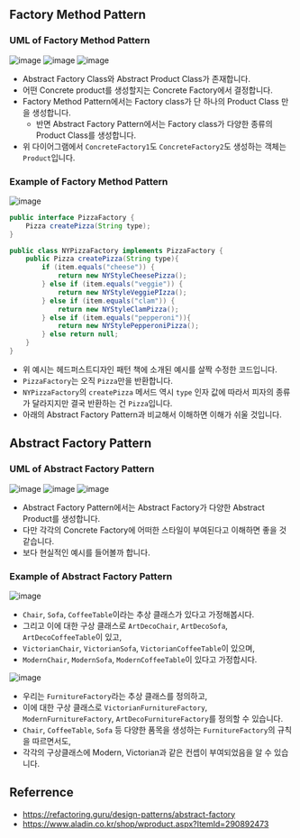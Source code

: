 <!-- 







## Simple Factory Pattern & Motivation

```java
Pizza orderPizza(String type){
    Pizza pizza;
    
    if (type.equals("cheese")) {
        pizza = new CheesePizza();
    } else if (type.equals("greek")){
        pizza = new GreekPizza();
    } else if (type.equals("pepperoni")){
        pizza = new PepperoniPizza();
    }
    
    pizza.prepare();
    pizza.bake();
    pizza.cut();
    pizza.box();
    
    return pizza;
}
```

- `Pizza`라는 추상 클래스가 존재하고, 이에 대한 구상 클래스(Concrete class)로 `CheesePizza`, `GreekPizza`, `PepperoniPizza`등 이 존재한다고 가정해봅시다.
- 그리고 `Pizza`에 대한 로직이 담긴 `orderPizza`라는 함수를 정의해봅시다.
- `Pizza`는 추상 클래스(혹은 인터페이스)이기 때문에 `Pizza` 자체를 인스턴스화 할 수는 없고, 우리는 `Pizza`를 상속한 구상 클래스를 인스턴스화해야 합니다.
- 이로 인해 `orderPizza` 함수는 '어떤 구상 클래스를 생성할지'에 관한 조건문을 포함하게 됩니다.
- 이러한 구조는 `orderPizza`와 같이 `Pizza`에 대한 로직이 담긴 또다른 함수나 클래스에서 동일하게 반복될 가능성이 높습니다.
- 따라서 우리는 이러한 구상클래스의 생성 과정을 하나의 클래스로 캡슐화(Encapsulating)해줄 필요가 있습니다.
- 이와 같이 객체의 생성을 캡슐화하는 패턴을 **팩토리 패턴**이라고 부릅니다.




`📄SimplePizzaFactory.java`

```java
public class SimplePizzaFactory {
    public Pizza createPizza(String type){
        Pizza pizza = null;
        if (type.equals("cheese")) {
            pizza = new CheesePizza();
        } else if (type.equals("greek")){
            pizza = new GreekPizza();
        } else if (type.equals("pepperoni")){
            pizza = new PepperoniPizza();
        }
        
        return pizza;
    }
}
```

`📄PizzaStore.java`

```java
public class PizzaStore {
    SimplePizzaFactory factory;
    
    public PizzaStore(SimplePizzaFactory factory){
        this.factory = factory;
    }
    
    public Pizza orderPizza(String type) {
        Pizza pizza;
        
        pizza = factory.createPizza(type);
        
        pizza.prepare();
        pizza.bake();
        pizza.cut();
        pizza.box();
        
        return pizza;
    }
}
```

- `SimplePizzaFactory` 클래스를 통해 코드가 한결 간결해진 것을 확인할 수 있습니다.
- 기존의 `orderPizza`는 `CheesePizza`, `GreekPizza` 등의 구상클래스들 모두에게 의존성을 가진 반면, 새롭게 작성된 `orderPizza`는 `Pizza` 클래스에 대해서만 의존성을 갖게 됩니다.
 -->



## Factory Method Pattern
### UML of Factory Method Pattern
![image](https://user-images.githubusercontent.com/75282888/169642060-fb1bfa3c-cb61-4b33-8602-fc89ad875bc0.png)
![image](https://user-images.githubusercontent.com/75282888/169642066-2f6b28c2-0d51-45df-bee2-6f42b2bfba92.png)
![image](https://user-images.githubusercontent.com/75282888/169642070-70caed42-feed-4a98-96c4-1b6bf0f2f76d.png)
- Abstract Factory Class와 Abstract Product Class가 존재합니다.
- 어떤 Concrete product를 생성할지는 Concrete Factory에서 결정합니다.
- Factory Method Pattern에서는 Factory class가 단 하나의 Product Class 만을 생성합니다. 
  - 반면 Abstract Factory Pattern에서는 Factory class가 다양한 종류의 Product Class를 생성합니다.
- 위 다이어그램에서 `ConcreteFactory1`도 `ConcreteFactory2`도 생성하는 객체는 `Product`입니다.

### Example of Factory Method Pattern
![image](https://user-images.githubusercontent.com/75282888/169656201-2e2188b6-8a61-4b1f-bebe-e105cecb707c.png)

```java
public interface PizzaFactory {
    Pizza createPizza(String type);
}
```

```java
public class NYPizzaFactory implements PizzaFactory {
    public Pizza createPizza(String type){
        if (item.equals("cheese")) {
            return new NYStyleCheesePizza();
        } else if (item.equals("veggie")) {
            return new NYStyleVeggiePIzza();
        } else if (item.equals("clam")) {
            return new NYStyleClamPizza();
        } else if (item.equals("pepperoni")){
            return new NYStylePepperoniPizza();
        } else return null;
    }
}

```
- 위 예시는 헤드퍼스트디자인 패턴 책에 소개된 예시를 살짝 수정한 코드입니다.
- `PizzaFactory`는 오직 `Pizza`만을 반환합니다. 
- `NYPizzaFactory`의 `createPizza` 메서드 역시 `type` 인자 값에 따라서 피자의 종류가 달라지지만 결국 반환하는 건 `Pizza`입니다.
- 아래의 Abstract Factory Pattern과 비교해서 이해하면 이해가 쉬울 것입니다.


## Abstract Factory Pattern
### UML of Abstract Factory Pattern
![image](https://user-images.githubusercontent.com/75282888/169642151-720400f2-318d-4a4d-a747-f7408034fb89.png)
![image](https://user-images.githubusercontent.com/75282888/169642152-9f17a097-fe94-4ae3-bc91-9f2286c1b930.png)
![image](https://user-images.githubusercontent.com/75282888/169642154-b664b235-ea78-478c-b7e9-0c72f30d5bd0.png)
- Abstract Factory Pattern에서는 Abstract Factory가 다양한 Abstract Product를 생성합니다. 
- 다만 각각의 Concrete Factory에 어떠한 스타일이 부여된다고 이해하면 좋을 것 같습니다.
- 보다 현실적인 예시를 들어볼까 합니다.

### Example of Abstract Factory Pattern

![image](https://user-images.githubusercontent.com/75282888/169642225-3dfeb7f2-930c-41b9-a8c5-35a9e1022b15.png)
- `Chair`, `Sofa`, `CoffeeTable`이라는 추상 클래스가 있다고 가정해봅시다.
- 그리고 이에 대한 구상 클래스로  `ArtDecoChair`, `ArtDecoSofa`, `ArtDecoCoffeeTable`이 있고,
- `VictorianChair`, `VictorianSofa`, `VictorianCoffeeTable`이 있으며,
- `ModernChair`, `ModernSofa`, `ModernCoffeeTable`이 있다고 가정합시다.

![image](https://user-images.githubusercontent.com/75282888/169642351-8c8c6ef8-40c6-40a6-8649-92d2098ca3f0.png)
- 우리는 `FurnitureFactory`라는 추상 클래스를 정의하고, 
- 이에 대한 구상 클래스로 `VictorianFurnitureFactory`, `ModernFurnitureFactory`, `ArtDecoFurnitureFactory`를 정의할 수 있습니다.
- `Chair`, `CoffeeTable`, `Sofa` 등 다양한 품목을 생성하는 `FurnitureFactory`의 규칙을 따르면서도, 
- 각각의 구상클래스에 Modern, Victorian과 같은 컨셉이 부여되었음을 알 수 있습니다.




## Referrence
- https://refactoring.guru/design-patterns/abstract-factory
- https://www.aladin.co.kr/shop/wproduct.aspx?ItemId=290892473
